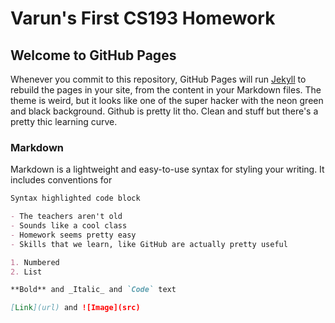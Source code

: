 # Varun's First CS193 Homework

## Welcome to GitHub Pages

Whenever you commit to this repository, GitHub Pages will run [Jekyll](https://jekyllrb.com/) to rebuild the pages in your site, from the content in your Markdown files. The theme is weird, but it looks like one of the super hacker with the neon green and black background. 
Github is pretty lit tho. Clean and stuff but there's a pretty thic learning curve. 
### Markdown

Markdown is a lightweight and easy-to-use syntax for styling your writing. It includes conventions for

```markdown
Syntax highlighted code block

- The teachers aren't old
- Sounds like a cool class
- Homework seems pretty easy
- Skills that we learn, like GitHub are actually pretty useful

1. Numbered
2. List

**Bold** and _Italic_ and `Code` text

[Link](url) and ![Image](src)
```
